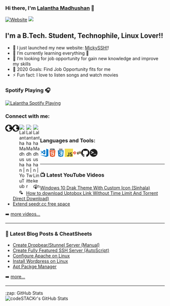 ### Hi there, I'm [Lalantha Madhushan][website] 👋

[![Website](https://img.shields.io/badge/Website-Lalantha-green)](https://lalantha.me/)
![](https://komarev.com/ghpvc/?username=lalantham&color=red)

## I'm a B.Tech. Student, Technophile, Linux Lover!!

- 🔭 I just launched my new website: [MickySSH!][website1]!
- 🌱 I’m currently learning everything 🤣
- 👯 I’m looking for job opportunity for gain new knowledge and improve my skills
- 🥅 2020 Goals: Find Job Opportunity fits for me
- ⚡ Fun fact: I love to listen songs and watch movies

### Spotify Playing 🎧

[<img src="https://now-playing-codestackr.vercel.app/api/spotify-playing" alt="Lalantha Spotify Playing" width="350" />](https://open.spotify.com/user/mf32vr1k37829nru67ngaoobf)

### Connect with me:

[<img align="left" alt="Lalantha Madhushan" width="22px" src="https://raw.githubusercontent.com/iconic/open-iconic/master/svg/globe.svg" />][website]
[<img align="left" alt="MickySSH" width="22px" src="https://raw.githubusercontent.com/iconic/open-iconic/master/svg/globe.svg" />][website1]
[<img align="left" alt="Lalantha Madhushan | YouTube" width="22px" src="https://cdn.jsdelivr.net/npm/simple-icons@v3/icons/youtube.svg" />][youtube]
[<img align="left" alt="Lalantha Madhushan | Twitter" width="22px" src="https://cdn.jsdelivr.net/npm/simple-icons@v3/icons/twitter.svg" />][twitter]
[<img align="left" alt="Lalantha Madhushan | LinkedIn" width="22px" src="https://cdn.jsdelivr.net/npm/simple-icons@v3/icons/linkedin.svg" />][linkedin]

<br />

### Languages and Tools:

[<img align="left" alt="Visual Studio Code" width="26px" src="https://raw.githubusercontent.com/github/explore/80688e429a7d4ef2fca1e82350fe8e3517d3494d/topics/visual-studio-code/visual-studio-code.png" />][webdevplaylist]
[<img align="left" alt="HTML5" width="26px" src="https://raw.githubusercontent.com/github/explore/80688e429a7d4ef2fca1e82350fe8e3517d3494d/topics/html/html.png" />][webdevplaylist]
[<img align="left" alt="CSS3" width="26px" src="https://raw.githubusercontent.com/github/explore/80688e429a7d4ef2fca1e82350fe8e3517d3494d/topics/css/css.png" />][cssplaylist]
[<img align="left" alt="JavaScript" width="26px" src="https://raw.githubusercontent.com/github/explore/80688e429a7d4ef2fca1e82350fe8e3517d3494d/topics/javascript/javascript.png" />][jsplaylist]
[<img align="left" alt="Git" width="26px" src="https://raw.githubusercontent.com/github/explore/80688e429a7d4ef2fca1e82350fe8e3517d3494d/topics/git/git.png" />][webdevplaylist]
[<img align="left" alt="GitHub" width="26px" src="https://raw.githubusercontent.com/github/explore/78df643247d429f6cc873026c0622819ad797942/topics/github/github.png" />][webdevplaylist]
[<img align="left" alt="Terminal" width="26px" src="https://raw.githubusercontent.com/github/explore/80688e429a7d4ef2fca1e82350fe8e3517d3494d/topics/terminal/terminal.png" />][webdevplaylist]

<br />
<br />

---

### 📺 Latest YouTube Videos

<!-- YOUTUBE:START -->
- [Windows 10 Drak Theme With Custom Icon (Sinhala)](https://www.youtube.com/watch?v=gsikDPUtudk)
- [How to download Uptobox Link Without Time Limit And Torrent Direct Download)](https://www.youtube.com/watch?v=xp1CVwc5Ieg)
- [Extend seedr.cc free space](https://www.youtube.com/watch?v=xJ8DDkmyFZM)
<!-- YOUTUBE:END -->

➡️ [more videos...](https://www.youtube.com/channel/UCv09kbldjSWze-SJ6GdqkDA?view_as=subscriber)

---

### 📕 Latest Blog Posts & CheatSheets

<!-- BLOG-POST-LIST:START -->
- [Create Dropbear/Stunnel Server (Manual)](https://docs.google.com/document/d/16JLeM56Ax-CGiGXmZ1TQPUaKHT_70KwunvSW3Ag1OcQ/edit?usp=sharing)
- [Create Fully Featured SSH Server (AutoScript)](https://github.com/lalantham/ssh-server)
- [Configure Apache on Linux](https://github.com/lalantham/web-server-linux)
- [Install Wordpress on Linux](https://github.com/lalantham/install-wordpress)
- [Apt Packge Manager](https://github.com/lalantham/apt-pkg-manager)
<!-- BLOG-POST-LIST:END -->

➡️ [more...](https://lalantha.me/)

---

<summary>:zap: GitHub Stats</summary>
<img align="left" alt="codeSTACKr's GitHub Stats" src="https://github-readme-stats.codestackr.vercel.app/api?username=lalantham&show_icons=true&hide_border=true" />

[website]: https://lalantha.me/
[website1]: https://mickyssh.me/
[twitter]: https://twitter.com/lalantham82
[youtube]: https://www.youtube.com/channel/UCv09kbldjSWze-SJ6GdqkDA?view_as=subscriber
[linkedin]: https://www.linkedin.com/in/lalantha-madhushan/
[webdevplaylist]: https://lalantha.me/
[jsplaylist]: https://lalantha.me/
[cssplaylist]: https://lalantha.me/
[reactplaylist]: https://lalantha.me/
